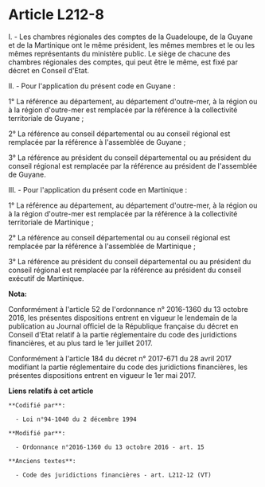 # Article L212-8

I. - Les chambres régionales des comptes de la Guadeloupe, de la Guyane et de la Martinique ont le même président, les mêmes
membres et le ou les mêmes représentants du ministère public. Le siège de chacune des chambres régionales des comptes, qui
peut être le même, est fixé par décret en Conseil d'Etat.

II. - Pour l'application du présent code en Guyane :

1° La référence au département, au département d'outre-mer, à la région ou à la région d'outre-mer est remplacée par la
référence à la collectivité territoriale de Guyane ;

2° La référence au conseil départemental ou au conseil régional est remplacée par la référence à l'assemblée de Guyane ;

3° La référence au président du conseil départemental ou au président du conseil régional est remplacée par la référence au
président de l'assemblée de Guyane.

III. - Pour l'application du présent code en Martinique :

1° La référence au département, au département d'outre-mer, à la région ou à la région d'outre-mer est remplacée par la
référence à la collectivité territoriale de Martinique ;

2° La référence au conseil départemental ou au conseil régional est remplacée par la référence à l'assemblée de Martinique ;

3° La référence au président du conseil départemental ou au président du conseil régional est remplacée par la référence au
président du conseil exécutif de Martinique.

**Nota:**

Conformément à l'article 52 de l'ordonnance n° 2016-1360 du 13 octobre 2016, les présentes dispositions entrent en vigueur le
lendemain de la publication au Journal officiel de la République française du décret en Conseil d'Etat relatif à la partie
réglementaire du code des juridictions financières, et au plus tard le 1er juillet 2017.

Conformément à l'article 184 du décret n° 2017-671 du 28 avril 2017 modifiant la partie réglementaire du code des
juridictions financières, les présentes dispositions entrent en vigueur le 1er mai 2017.

**Liens relatifs à cet article**

	**Codifié par**:

	  - Loi n°94-1040 du 2 décembre 1994

	**Modifié par**:

	  - Ordonnance n°2016-1360 du 13 octobre 2016 - art. 15

	**Anciens textes**:

	  - Code des juridictions financières - art. L212-12 (VT)
